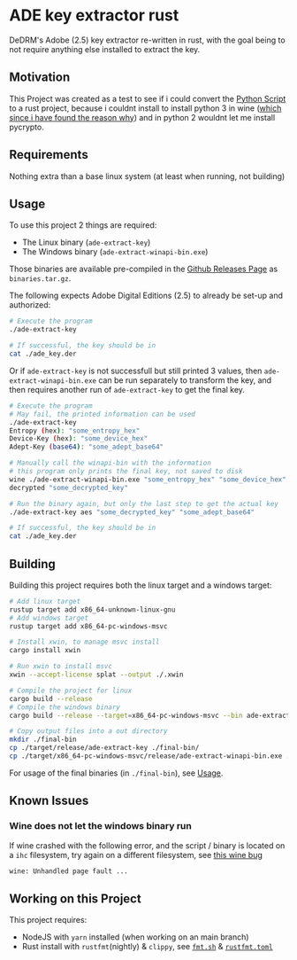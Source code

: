 # ADE key extractor rust

DeDRM's Adobe (2.5) key extractor re-written in rust, with the goal being to not require anything else installed to extract the key.

## Motivation

This Project was created as a test to see if i could convert the [Python Script](https://github.com/noDRM/DeDRM_tools/blob/master/DeDRM_plugin/adobekey.py) to a rust project, because i couldnt install to install python 3 in wine ([which since i have found the reason why](https://bugs.winehq.org/show_bug.cgi?id=54592)) and in python 2 wouldnt let me install pycrypto.

## Requirements

Nothing extra than a base linux system (at least when running, not building)

## Usage

To use this project 2 things are required:

- The Linux binary (`ade-extract-key`)
- The Windows binary (`ade-extract-winapi-bin.exe`)

Those binaries are available pre-compiled in the [Github Releases Page](https://github.com/hasezoey/ade-key-extractor-rust/releases) as `binaries.tar.gz`.

The following expects Adobe Digital Editions (2.5) to already be set-up and authorized:

```sh
# Execute the program
./ade-extract-key

# If successful, the key should be in
cat ./ade_key.der
```

Or if `ade-extract-key` is not successfull but still printed 3 values, then `ade-extract-winapi-bin.exe` can be run separately to transform the key, and then requires another run of `ade-extract-key` to get the final key.

```sh
# Execute the program
# May fail, the printed information can be used
./ade-extract-key
Entropy (hex): "some_entropy_hex"
Device-Key (hex): "some_device_hex"
Adept-Key (base64): "some_adept_base64"

# Manually call the winapi-bin with the information
# this program only prints the final key, not saved to disk
wine ./ade-extract-winapi-bin.exe "some_entropy_hex" "some_device_hex"
decrypted "some_decrypted_key"

# Run the binary again, but only the last step to get the actual key
./ade-extract-key aes "some_decrypted_key" "some_adept_base64"

# If successful, the key should be in
cat ./ade_key.der
```

## Building

Building this project requires both the linux target and a windows target:

```sh
# Add linux target
rustup target add x86_64-unknown-linux-gnu
# Add windows target
rustup target add x86_64-pc-windows-msvc

# Install xwin, to manage msvc install
cargo install xwin

# Run xwin to install msvc
xwin --accept-license splat --output ./.xwin

# Compile the project for linux
cargo build --release
# Compile the windows binary
cargo build --release --target=x86_64-pc-windows-msvc --bin ade-extract-winapi-bin

# Copy output files into a out directory
mkdir ./final-bin
cp ./target/release/ade-extract-key ./final-bin/
cp ./target/x86_64-pc-windows-msvc/release/ade-extract-winapi-bin.exe ./final-bin
```

For usage of the final binaries (in `./final-bin`), see [Usage](#usage).

## Known Issues

### Wine does not let the windows binary run

If wine crashed with the following error, and the script / binary is located on a `ihc` filesystem, try again on a different filesystem, see [this wine bug](https://bugs.winehq.org/show_bug.cgi?id=54592)

```txt
wine: Unhandled page fault ...
```

## Working on this Project

This project requires:
- NodeJS with `yarn` installed (when working on an main branch)
- Rust install with `rustfmt`(nightly) & `clippy`, see [`fmt.sh`](./fmt.sh) & [`rustfmt.toml`](./rustfmt.toml)
